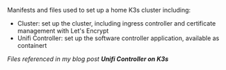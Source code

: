 Manifests and files used to set up a home K3s cluster including:
- Cluster: set up the cluster, including ingress controller and certificate management with Let's Encrypt 
- Unifi Controller: set up the software controller application, available as containert

_Files referenced in my blog post  __Unifi Controller on K3s___
